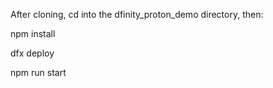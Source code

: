 After cloning, cd into the dfinity_proton_demo directory, then:

npm install

dfx deploy

npm run start

